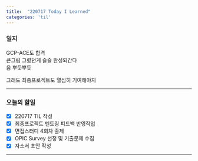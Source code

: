 ```yaml
---
title:  "220717 Today I Learned"
categories: 'til'
---
```


### 일지  

GCP-ACE도 합격   
큰그림 그렸던게 슬슬 완성되간다  
음 뿌듯뿌듯  

그래도 최종프로젝트도 열심히 기여해야지   

----

### 오늘의 할일

- [x] 220717 TIL 작성 
- [x] 최종프로젝트 멘토링 피드백 반영작업
- [x] 면접스터디 4회차 출제
- [X] OPIC Survey 선정 및 기출문제 수집
- [x] 자소서 초안 작성

---
